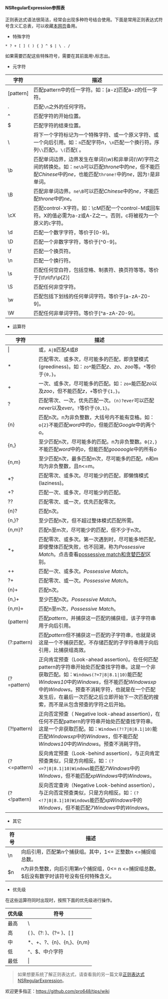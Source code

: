#### NSRegularExpression参照表

正则表达式语法很简洁，经常会出现多种符号结合使用。下面是常用正则表达式符号含义汇总表，可以收藏[本网页](https://github.com/pro648/tips/wiki/iOS%E6%AD%A3%E5%88%99%E8%A1%A8%E8%BE%BE%E5%BC%8F%E8%AF%AD%E6%B3%95%E5%85%A8%E9%9B%86)备用。

- 特殊字符

```
* ? + [ ] ( ) { } ^ $ | \ . / 
```

如果需要匹配这些特殊符号，需要在其前面用`\`标志出。

- 元字符

|字符|描述|
|---|----|
|[pattern]|匹配pattern中的任一字符。如：[a-z]匹配a-z的任一字符。|
|.|匹配`\n`之外的任何字符。|
|^|匹配字符的开始位置。|
|$|匹配字符的结束位置。|
|\ |将下一个字符标记为一个特殊字符、或一个原义字符、或一个向后引用。如：`n`匹配字符*n*，`\n`匹配一个换行符。序列`\\`匹配\，`\(`匹配( 。
|\b|匹配单词边界，边界发生在单词(\w)和非单词(\W)字符之间的转换处。如：`ne\b`可以匹配*throne*中的*ne*，但不能匹配*Chinese*中的*ne*，也能匹配`throne!`中的*ne*，因为`!`是非单词。|
|\B|匹配非单词边界。`ne\B`可以匹配*Chinese*中的*ne*，不能匹配*throne*中的*ne*。|
|\cX|匹配control-X字符。如：\cM匹配一个control-M或回车符。X的值必需为a-z或A-Z之一。否则，c将被视为一个原义的`c`字符。|
|\d|匹配一个数字字符，等价于[0-9]。|
|\D|匹配一个非数字字符，等价于[^0-9]。|
|\f|匹配一个换页符。|
|\n|匹配一个换行符。|
|\s|匹配任何空白符，包括空格、制表符、换页符等等。等价于[\t\n\f\r\p{Z}]|
|\S|匹配任何非空字符。|
|\w|匹配包括下划线的任何单词字符。等价于[a-zA-Z0-9]。|
|\W|匹配任何非单词字符。等价于[^a-zA-Z0-9]。|

- 运算符

|字符|描述|
|---|---|
|\|| 或，`A\|B`匹配*A*或*B*|
|*|匹配零次、或多次，尽可能多的匹配，即贪婪模式(greediness)。如：`zo*`能匹配*z*、*zo*、*zoo*等。`*`等价于`{0,}`。|
|+|一次、或多次，尽可能多的匹配。如：`zo+`能匹配*zo*以及*zoo*，但不能匹配*z*，`+`等价于`{1,}`。|
|?|匹配零次、一次，优先匹配一次。`(n)?ever`可以匹配*never*以及*ever*。`?`等价于`{0,1}`。|
|{n}|匹配n次。n为非负整数，大括号内不能有空格。如：`o{2}`不能匹配*word*中的*o*，但能匹配*Google*中的两个*o*。|
|{n,}|至少匹配n次，尽可能多的匹配。n为非负整数。`0{2,}`不能匹配*word*中的*o*，但能匹配*gooooogle*中的所有*o*|
|{n,m}|至少匹配n次，最多匹配m次，尽可能多的匹配。n和m均为非负整数，且n<=m。|
|*?|匹配零次、或多次。尽可能少的匹配，即懒惰模式(laziness)。|
|+?|匹配一次、或多次，尽可能少的匹配。|
|??|匹配零次、或一次，优先匹配零次。|
|{n}?|匹配n次。|
|{n,}?|至少匹配n次，但不超过整体模式匹配所需。|
|{n,m}?|匹配n至m次，尽可能少的匹配，但不少于n次。|
|*+|匹配零次、或多次。第一次遇到时，尽可能多地匹配，即使整体匹配失败，也不回溯，称为*Possessive Match*。点击查看[possessive match和贪婪匹配](https://github.com/pro648/tips/wiki/%E6%AD%A3%E5%88%99%E8%A1%A8%E8%BE%BE%E5%BC%8Fpossessive%E3%80%81greediness%E5%92%8Claziness%E5%8C%BA%E5%88%AB)区别。|
|++|匹配一次、或多次。*Possessive Match*。|
|?+|匹配零次、或一次。*Possessive Match*。|
|{n}+|匹配n次。|
|{n,}+|至少匹配n次。*Possessive Match*。|
|{n,m}+|匹配n至m次，*Possessive Match*。|
|(pattern)|匹配*pattern*，并捕获这一匹配的捕获组，该子字符串用于向后引用。|
|(?:pattern)|匹配*pattern*但不捕获这一匹配的子字符串，也就是说这是一个不捕获匹配，不存储匹配的子字符串用于向后引用，比捕获组高效。|
|(?=pattern)|正向肯定预查（Look-ahead assertion)。在任何匹配pattern的字符串开始处匹配查找字符串。这是一个非获取匹配。如：`Windows(?=7\|8\|8.1\|10)`能匹配*Windows10*中的*Windows*，但不能匹配*Windowsxp*中的*Windows*。预查不消耗字符，也就是在一个匹配发生后，在最后一次匹配之后立即开始下一次匹配的搜索，而不是从包含预查的字符之后开始。|
|(?!pattern)|正向否定预查（ Negative look-ahead assertion)，在任何不匹配pattern的字符串开始处匹配查找字符串。这是一个非获取匹配。如：`Windows(?!7\|8\|8.1\|10)`能匹配*Windowsxp*中的*Windows*，但不能匹配*Windows10*中的*Windows*。预查不消耗字符。|
|(?<=pattern)|反向肯定预查（Look-behind assertion)，与正向肯定预查类似，只是方向相反。如：`(?<=7\|8\|8.1\|10)Windows`能匹配*7Windows*中的*Windows*，但不能匹配*xpWindows*中的*Windows*。|
|(?<!pattern)|反向否定查询（Negative Look-behind assertion），与正向否定预查类似，只是方向相反。如：`(?<!7\|8\|8.1\|10)Windows`能匹配*xpWindows*中的*Windows*，但不能匹配*7Windows*中的*Windows*。|

- 其它

|符号|描述|
|----|---|
|\n|向后引用，匹配第n个捕获组。其中，1<= 正整数n <=捕捉组总数。|
|$n|n为非负整数，向后引用第n个捕捉组，0<= n <=捕捉组总数。$后没有数字时该符号没有任何特殊含义。

- 优先级

在这些运算符同时出现时，按照下面的优先级进行操作。

|优先级|符号|
|-----|---|
|最高| \ |
|高|( )、(?: )、(?= )、[ ]|
|中|*、+、?、{n}、{n,}、{n,m}|
|低|^、$、中介字符|
|最低|\||

> 如果想要系统了解正则表达式，请查看我的另一篇文章[正则表达式NSRegularExpression](https://github.com/pro648/tips/wiki/%E6%AD%A3%E5%88%99%E8%A1%A8%E8%BE%BE%E5%BC%8FNSRegularExpression)。

欢迎更多指正：<https://github.com/pro648/tips/wiki>